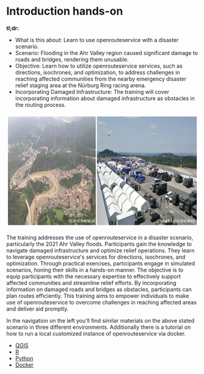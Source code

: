 # Introduction hands-on 

**tl;dr:**

* What is this about: Learn to use openrouteservice with a disaster scenario.
* Scenario: Flooding in the Ahr Valley region caused significant damage to roads and bridges, rendering them unusable.
* Objective: Learn how to utilize openrouteservice services, such as directions, isochrones, and optimization, to address challenges in reaching affected communities from the nearby emergency disaster relief staging area at the Nürburg Ring racing arena.
* Incorporating Damaged Infrastructure: The training will cover incorporating information about damaged infrastructure as obstacles in the routing process.

<img src="../img/ahrtal_flood.png" height="300px">

The training addresses the use of openrouteservice in a disaster scenario, particularly the 2021 Ahr Valley floods. Participants gain the knowledge to navigate damaged infrastructure and optimize relief operations. They learn to leverage openrouteservice's services for directions, isochrones, and optimization. Through practical exercises, participants engage in simulated scenarios, honing their skills in a hands-on manner. The objective is to equip participants with the necessary expertise to effectively support affected communities and streamline relief efforts. By incorporating information on damaged roads and bridges as obstacles, participants can plan routes efficiently. This training aims to empower individuals to make use of openrouteservice to overcome challenges in reaching affected areas and deliver aid promptly.


In the navigation on the left you'll find similar materials on the above stated scenario in three different environments. Additionally there is a tutorial on how to run a local customized instance of openrouteservice via docker.

* [QGIS](https://giscience.github.io/openrouteservice-workshop/workshop/qgis.html)
* [R](https://giscience.github.io/openrouteservice-workshop/workshop/R.html)
* [Python](https://giscience.github.io/openrouteservice-workshop/workshop/Python.html)
* [Docker](https://giscience.github.io/openrouteservice-workshop/workshop/docker.html)
